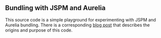 ## Bundling with JSPM and Aurelia

This source code is a simple playground for experimenting with JSPM and Aurelia bundling. There is a corresponding [blog post](http://blog.philiphendry.me.uk/2015/10/18/bundling-with-jspm-and-aurelia/) that describes the origins and purpose of this code.